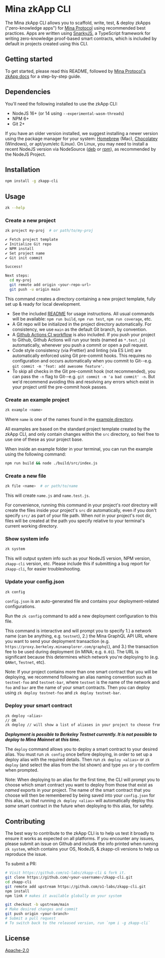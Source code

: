 # Mina zkApp CLI

The Mina zkApp CLI allows you to scaffold, write, test, & deploy zkApps
("zero-knowledge apps") for [Mina Protocol](https://minaprotocol.com/) using
recommended best practices. Apps are written using
[SnarkyJS](https://docs.minaprotocol.com/en/zkapps/snarkyjs-reference), a
TypeScript framework for writing zero-knowledge proof-based smart contracts,
which is included by default in projects created using this CLI.

## Getting started

To get started, please read this README, followed by [Mina Protocol's zkApp
docs](https://docs.minaprotocol.com/zkapps) for a step-by-step guide.

## Dependencies

You'll need the following installed to use the zkApp CLI:

- NodeJS 16+ (or 14 using `--experimental-wasm-threads`)
- NPM 6+
- Git 2+

If you have an older version installed, we suggest installing a newer version
using the package manager for your system: [Homebrew](https://brew.sh/) (Mac),
[Chocolatey](https://chocolatey.org/) (Windows), or apt/yum/etc (Linux). On
Linux, you may need to install a recent NodeJS version via NodeSource
([deb](https://github.com/nodesource/distributions#debinstall) or
[rpm](https://github.com/nodesource/distributions#rpminstall)), as recommended
by the NodeJS Project.

## Installation

```sh
npm install -g zkapp-cli
```

## Usage

```sh
zk --help
```

### Create a new project

```sh
zk project my-proj  # or path/to/my-proj

✔ Fetch project template
✔ Initialize Git repo
✔ NPM install
✔ Set project name
✔ Git init commit

Success!

Next steps:
  cd my-proj
  git remote add origin <your-repo-url>
  git push -u origin main
```

This command creates a directory containing a new project template, fully set up
& ready for local development.

- See the included [README](templates/project-ts/README.md) for usage instructions.
  All usual commands will be available: `npm run build`, `npm run test`,
  `npm run coverage`, etc.
- A Git repo will be initialized in the project directory automatically. For
  consistency, we use `main` as the default Git branch, by convention.
- A [Github Actions CI workflow](templates/project-ts/.github/workflows/ci.yml) is
  also included. If you push your project to Github, Github Actions will run
  your tests (named as `*.test.js`) automatically, whenever you push a commit or
  open a pull request.
- Code style consistency (via Prettier) and linting (via ES Lint) are
  automatically enforced using Git pre-commit hooks. This requires no
  configuration and occurs automatically when you commit to Git--e.g. `git commit -m 'feat: add awesome feature'`.
- To skip all checks in the Git pre-commit hook (not recommended), you can pass
  the `-n` flag to Git--e.g. `git commit -m 'a bad commit' -n`. But we'd
  recommend avoiding this and resolving any errors which exist in your project
  until the pre-commit hook passes.

### Create an example project

```sh
zk example <name>
```

Where `name` is one of the names found in the [example directory](examples).

All examples are based on the standard project template created by the
zkApp CLI, and only contain changes within the `src` directory, so feel free to use
one of these as your project base.

When inside an example folder in your terminal, you can run the example using
the following command:

```sh
npm run build && node ./build/src/index.js
```

### Create a new file

```sh
zk file <name>  # or path/to/name
```

This will create `name.js` and `name.test.js`.

For convenience, running this command in your project's _root_ directory will
create the files inside your project's `src` dir automatically, even if you
don't specify `src/` as part of your file path. When _not_ in your project's
root dir, files will be created at the path you specify relative to your
terminal's current working directory.

### Show system info

```sh
zk system
```

This will output system info such as your NodeJS version, NPM version,
`zkapp-cli` version, etc. Please include this if submitting a bug report for
`zkapp-cli`, for easier troubleshooting.

### Update your config.json

```sh
zk config
```

`config.json` is an auto-generated file and contains your deployment-related
configurations.

Run the `zk config` command to add a new deployment configuration to this file.

This command is interactive and will prompt you to specify 1.) a network name
(can be anything, e.g. `testnet`), 2.) the Mina GraphQL API URL where you want to
send your deployment transaction (e.g.
`https://proxy.berkeley.minaexplorer.com/graphql`), and 3.) the transaction fee
to be used during deployment (in MINA; e.g. `0.01`). The URL is significant
because this determines which network you're deploying to (e.g. `QANet`,
`Testnet`, etc).

Note: If your project contains more than one smart contract that you will be
deploying, we recommend following an alias naming convention such as `testnet-foo`
and `testnet-bar`, where `testnet` is the name of the network and `foo` and `bar`
are the name of your smart contracts. Then you can deploy using `zk deploy testnet-foo` and `zk deploy testnet-bar`.

### Deploy your smart contract

```sh
zk deploy <alias>
// OR
zk deploy // will show a list of aliases in your project to choose from
```

_**Deployment is possible to Berkeley Testnet currently. It is not possible to deploy
to Mina Mainnet at this time.**_

The `deploy` command allows you to deploy a smart contract to your desired
alias. You must run `zk config` once before deploying, in order to set up a
deploy alias with the required details. Then run `zk deploy <alias>` or `zk deploy` (and select the alias from the list shown) and type `yes` or `y` to
confirm when prompted.

Note: When deploying to an alias for the first time, the CLI will prompt you to
choose which smart contract you want to deploy from those that exist as _named_
exports in your project. The name of the smart contract that you choose will
then be remembered by being saved into your `config.json` for this alias, so
that running `zk deploy <alias>` will automatically deploy this _same_ smart
contract in the future when deploying to this alias, for safety.

## Contributing

The best way to contribute to the zkApp CLI is to help us test it broadly to
ensure it works as expected on all platforms. If you encounter any issues,
please submit an issue on Github and include the info printed when running `zk system`, which contains your OS, NodeJS, & zkapp-cli versions to help us
reproduce the issue.

To submit a PR:

```sh
# Visit https://github.com/o1-labs/zkapp-cli & fork it.
git clone https://github.com/<your-username>/zkapp-cli.git
cd zkapp-cli
git remote add upstream https://github.com/o1-labs/zkapp-cli.git
npm install
npm link # makes it available globally on your system

git checkout -b upstream/main
# Make desired changes and commit
git push origin <your-branch>
# Submit a pull request
# To switch back to the released version, run `npm i -g zkapp-cli`
```

## License

[Apache-2.0](LICENSE)
